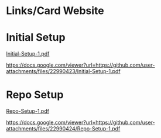 # Links/Card Website

# Initial Setup

[Initial-Setup-1.pdf](https://github.com/user-attachments/files/22990423/Initial-Setup-1.pdf)

https://docs.google.com/viewer?url=https://github.com/user-attachments/files/22990423/Initial-Setup-1.pdf

# Repo Setup

[Repo-Setup-1.pdf](https://github.com/user-attachments/files/22990424/Repo-Setup-1.pdf)

https://docs.google.com/viewer?url=https://github.com/user-attachments/files/22990424/Repo-Setup-1.pdf
